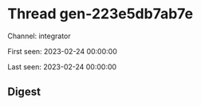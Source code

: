 # Thread gen-223e5db7ab7e
Channel: integrator

First seen: 2023-02-24 00:00:00

Last seen: 2023-02-24 00:00:00

## Digest


